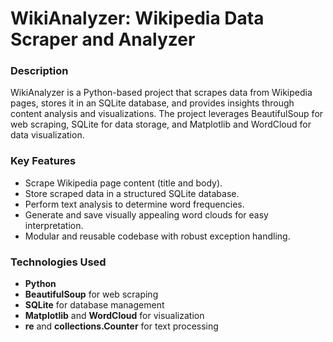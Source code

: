 # WikiAnalyzer: Wikipedia Data Scraper and Analyzer

### Description
WikiAnalyzer is a Python-based project that scrapes data from Wikipedia pages, stores it in an SQLite database, and provides insights through content analysis and visualizations. The project leverages BeautifulSoup for web scraping, SQLite for data storage, and Matplotlib and WordCloud for data visualization.

### Key Features
- Scrape Wikipedia page content (title and body).
- Store scraped data in a structured SQLite database.
- Perform text analysis to determine word frequencies.
- Generate and save visually appealing word clouds for easy interpretation.
- Modular and reusable codebase with robust exception handling.

### Technologies Used
- **Python**
- **BeautifulSoup** for web scraping
- **SQLite** for database management
- **Matplotlib** and **WordCloud** for visualization
- **re** and **collections.Counter** for text processing


